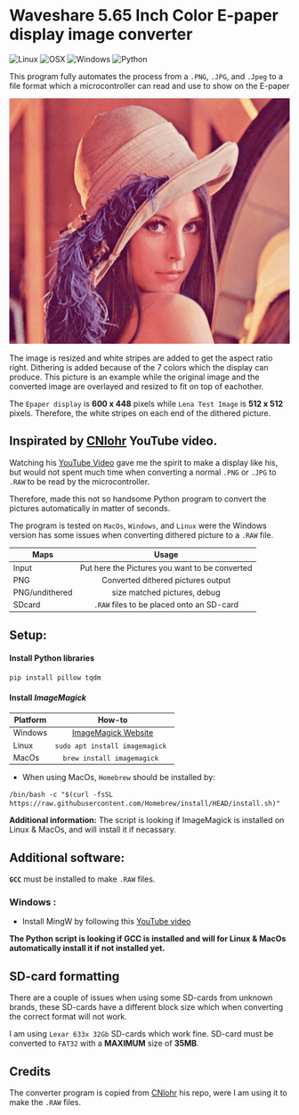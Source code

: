 # Waveshare 5.65 Inch Color E-paper display image converter
![Linux](https://img.shields.io/badge/-Linux-grey?logo=linux)
![OSX](https://img.shields.io/badge/-OSX-black?logo=apple)
![Windows](https://img.shields.io/badge/-Windows-blue?logo=windows)
![Python](https://img.shields.io/badge/Python-v3.7%5E-green?logo=python)

This program fully automates the process from a `.PNG`, `.JPG`, and `.Jpeg` to a file format
which a microcontroller can read and use to show on the E-paper

![Alt Text](https://github.com/oscarpeters/ColorE-ink-converter/blob/main/Lena(converter)gif.gif)

The image is resized and white stripes are added to get the aspect ratio right. Dithering is added because of the 7 colors which the display can produce.
This picture is an example while the original image and the converted image are overlayed and resized to fit on top of eachother.

The `Epaper display` is **600 x 448** pixels while `Lena Test Image` is **512 x 512** pixels. Therefore, the white stripes on each end of the dithered picture. 

## Inspirated by [CNlohr](https://github.com/cnlohr/ "CNLohr") YouTube video. 

Watching his [YouTube Video](https://www.youtube.com/watch?v=YawP9RjPcJA&t=248s "YouTube") gave me the spirit to make a display like his, but would not spent much time 
when converting a normal `.PNG` or `.JPG` to `.RAW` to be read by the microcontroller.

Therefore, made this not so handsome Python program to convert the pictures automatically in matter of seconds.

The program is tested on `MacOs`, `Windows`, and `Linux` were the Windows version has some issues when
converting dithered picture to a `.RAW` file.  

| Maps        | Usage           |
| ------------- |:-------------:|
| Input      | Put here the Pictures you want to be converted | 
| PNG    | Converted dithered pictures output   |
| PNG/undithered | size matched pictures, debug      |
| SDcard | `.RAW` files to be placed onto an SD-card|

## Setup: 
#### Install Python libraries
```
pip install pillow tqdm
``` 

#### Install *ImageMagick*
| Platform        | How-to           |
| ------------- |:-------------:|
| Windows | [ImageMagick Website](https://imagemagick.org/script/download.php "ImageMagick")|
| Linux | ```sudo apt install imagemagick ``` |
| MacOs |  ```brew install imagemagick ``` |

* When using MacOs, `Homebrew` should be installed by:
```
/bin/bash -c "$(curl -fsSL https://raw.githubusercontent.com/Homebrew/install/HEAD/install.sh)"
```
**Additional information:**
The script is looking if ImageMagick is installed on Linux & MacOs, and will install it if necassary.

## Additional software:
**`GCC`** must be installed to make `.RAW` files. 
### Windows :
* Install MingW by following this [YouTube video](https://www.youtube.com/watch?v=sXW2VLrQ3Bs "Installing GCC on Windows")

**The Python script is looking if GCC is installed and will for Linux & MacOs automatically install it if not installed yet.**


## SD-card formatting

There are a couple of issues when using some SD-cards from unknown brands, these SD-cards have a different block size which when converting the correct format
will not work. 

I am using `Lexar 633x 32Gb` SD-cards which work fine.
SD-card must be converted to `FAT32` with a **MAXIMUM** size of **35MB**.  

## Credits
The converter program is copied from [CNlohr](https://github.com/cnlohr/epaper_projects "CNLohr") his repo, were I am using it to make the `.RAW` files. 
